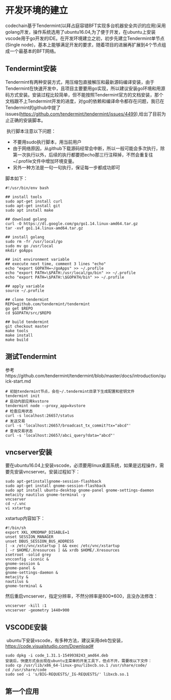 # 开发环境的建立

​	codechain基于Tendermint(以拜占庭容错BFT实现多台机器安全共识的应用)采用golang开发，操作系统选用了ubuntu16.04,为了便于开发，在ubuntu上安装vscode用于go开发的IDE。在开发环境建立之初，初步先建立Tendermint单节点(Single node)，基本上能够满足开发的要求，随着项目的进展再扩展到4个节点组成一个最基本的BFT网络。

## Tendermint安装

​	Tendermint有两种安装方式，用压缩包直接解压和最新源码编译安装，由于Tendermint在快速开发中，且项目主要要用go实现，所以建议安装go环境和用源码方式安装。安装过程比较简单，但不能按照Tendermint官方的文档安装，那个文档跟不上Tendermint开发的进度，对go的依赖和编译命令都存在问题，我已在Tendermint的github中提了issues(https://github.com/tendermint/tendermint/issues/4499),给出了目前为止正确的安装脚本。

​	执行脚本注意以下问题：

- 不要用sudo执行脚本，用当前用户
- 由于网络原因，从github下载源码经常会中断，所以一般可能会多次执行，除第一次执行以外，后续的执行都要把echo那三行注释掉，不然会重复往~/.profile文件中增加环境变量。
- 另外一种方法是一句一句执行，保证每一步都成功即可

脚本如下：

```shell
#!/usr/bin/env bash

## install tools
sudo apt-get install curl
sudo apt-get install git
sudo apt install make

## download golang
curl -O https://dl.google.com/go/go1.14.linux-amd64.tar.gz
tar -xvf go1.14.linux-amd64.tar.gz

## install golang
sudo rm -fr /usr/local/go
sudo mv go /usr/local
mkdir goApps

## init environment variable
## execute next time, comment 3 lines "echo"
echo "export GOPATH=~/goApps" >> ~/.profile
echo "export PATH=\$PATH:/usr/local/go/bin" >> ~/.profile
echo "export PATH=\$PATH:\$GOPATH/bin" >> ~/.profile

## apply variable
source ~/.profile

## clone tendermint
REPO=github.com/tendermint/tendermint
go get $REPO
cd $GOPATH/src/$REPO

## build tendermint
git checkout master
make tools
make install
make build
```

## 测试Tendermint

参考https://github.com/tendermint/tendermint/blob/master/docs/introduction/quick-start.md

```shell
# 初始tendermint节点，会在~/.tendermint目录下生成配置和密钥文件
tendermint init
# 启动内部应用kvstore
tendermint node --proxy_app=kvstore
# 检查应用状态
curl -s localhost:26657/status
# 发送交易
curl -s 'localhost:26657/broadcast_tx_commit?tx="abcd"'
# 查询交易状态
curl -s 'localhost:26657/abci_query?data="abcd"'
```

## vncserver安装

​	要在ubuntu16.04上安装vscode，必须要用linux桌面系统，如果是远程操作，需要先安装vncserver。安装过程如下：

```shell
sudo apt-getinstallgnome-session-flashback
sudo apt-get install gnome-session-flashback
sudo apt install ubuntu-desktop gnome-panel gnome-settings-daemon metacity nautilus gnome-terminal -y
vncserver
cd ~/.vnc
vi xstartup 
```

xstartup内容如下：

```shell
#!/bin/sh
export XKL_XMODMAP_DISABLE=1
unset SESSION_MANAGER
unset DBUS_SESSION_BUS_ADDRESS
[ -x /etc/vnc/xstartup ] && exec /etc/vnc/xstartup
[ -r $HOME/.Xresources ] && xrdb $HOME/.Xresources
xsetroot -solid grey
vncconfig -iconic &
gnome-session &
gnome-panel &
gnome-settings-daemon &
metacity &
nautilus &
gnome-terminal &
```

然后重启vncserver，指定分辨率，不然分辨率是800*600，且没办法修改：

```shell
vncserver -kill :1
vncserver -geometry 1440×900
```

## VSCODE安装

​	ubuntu下安装vscode，有多种方法，建议采用deb包安装，https://code.visualstudio.com/Download#

```shell
sudo dpkg -i code_1.31.1-1549938243_amd64.deb
安装后，快捷方式会出现在ubuntu主菜单的开发工具下，但点不开，需要改以下文件：
sudo cp /usr/lib/x86_64-linux-gnu/libxcb.so.1 /usr/share/code/
cd /usr/share/code
sudo sed -i 's/BIG-REQUESTS/_IG-REQUESTS/' libxcb.so.1
```

## 第一个应用